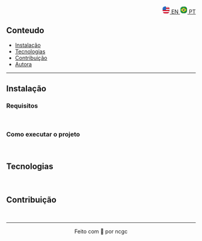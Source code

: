 <!-- Project Banner -->

<!-- Badges -->

<!-- Repository size-->
<!-- Github last commit-->
<!-- License-->
<!-- Course-->
<div id="author" align="right">
  <a href="https://github.com/ncgc/template_repo/README.md">
    <img src="./assets/images/us.png" width="20rem" alt="Ingles"> 
      EN
  </a>
  <a href="https://github.com/ncgc/template_repo/README.PT-BR.md">
    <img src="./assets/images/br.png" width="20rem" alt="Portugues">
      PT
  </a>
</div>

<div>

## Conteudo
  
- [Instalação](#install)
- [Tecnologias](#technologies)
- [Contribuição](#contribution)
- [Autora](#author)

</div>

<!--- description -->
 
<!--- demo --->

-----
<div id="install">
  
  ## Instalação
  
  ### Requisitos
  
  
<br>

  ### Como executar o projeto
  
</div>

<br>

<div id="technologies">

## Tecnologias
  
</div>

<br>

<div id="contribution">

## Contribuição


</div>

<br>

----
<footer id="author" align="center">
Feito com 💜 por ncgc
</footer>